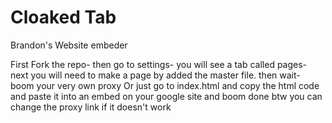 # Cloaked Tab
Brandon's Website embeder

First Fork the repo- then go to settings- you will see a tab called pages-
next you will need to make a page by added the master file. then wait-
boom your very own proxy
Or just go to index.html and copy the html code and paste it into an embed on your google site and boom done btw you can change the proxy link if it doesn't work
